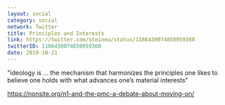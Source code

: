 ```yaml
---
layout: social
category: social
network: Twitter
title: Principles and Interests
link: https://twitter.com/steinea/status/1186430074850959360
twitterID: 1186430074850959360
date: 2019-10-21
---
```


"ideology is ... the mechanism that harmonizes the principles one likes to believe one holds with what advances one’s material interests"

<https://nonsite.org/n1-and-the-pmc-a-debate-about-moving-on/>
